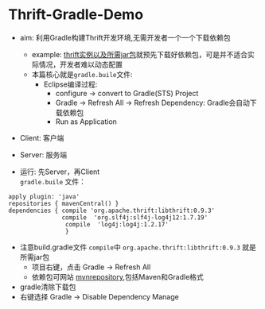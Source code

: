 # Thrift-Gradle-Demo

- aim: 利用Gradle构建Thrift开发环境,无需开发者一个一个下载依赖包
  - example: [thrift实例以及所需jar包](http://download.csdn.net/detail/hjx_1000/8374829#comment)就预先下载好依赖包，可是并不适合实际情况，开发者难以动态配置
  - 本篇核心就是`gradle.buile`文件:
    - Eclipse编译过程: 
      - configure -> convert to Gradle(STS) Project
      - Gradle -> Refresh All -> Refresh Dependency: Gradle会自动下载依赖包
      - Run as Application


- Client: 客户端
- Server: 服务端
- 运行: 先Server，再Client	
`gradle.buile` 文件：

```
apply plugin: 'java'
repositories { mavenCentral() }  
dependencies { compile 'org.apache.thrift:libthrift:0.9.3'
			   compile  'org.slf4j:slf4j-log4j12:1.7.19'
				compile  'log4j:log4j:1.2.17'
				} 
```

- 注意build.gradle文件 `compile`中  `org.apache.thrift:libthrift:0.9.3` 就是所需jar包
	- 项目右键，点击 Gradle -> Refresh All
	- 依赖包可网站 [mvnrepository](http://mvnrepository.com/),包括Maven和Gradle格式
- gradle清除下载包
 - 右键选择 Gradle -> Disable Dependency Manage
